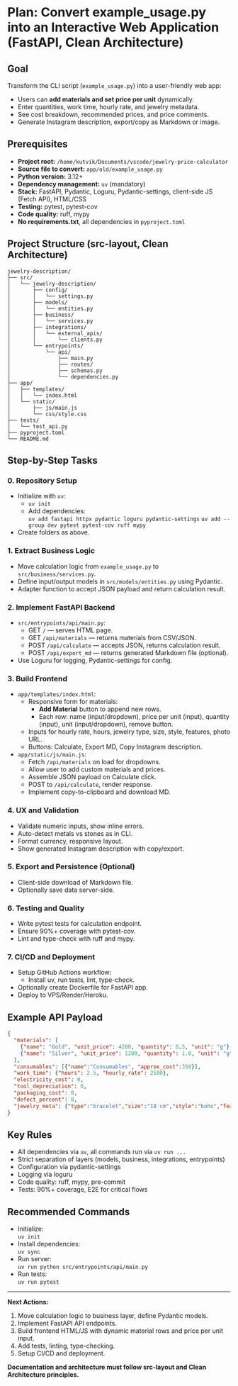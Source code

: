 # Plan: Convert example_usage.py into an Interactive Web Application (FastAPI, Clean Architecture)

## Goal

Transform the CLI script (`example_usage.py`) into a user-friendly web app:
- Users can **add materials and set price per unit** dynamically.
- Enter quantities, work time, hourly rate, and jewelry metadata.
- See cost breakdown, recommended prices, and price comments.
- Generate Instagram description, export/copy as Markdown or image.

## Prerequisites

- **Project root:** `/home/kutvik/Documents/vscode/jewelry-price-calculator`
- **Source file to convert:** `app/old/example_usage.py`
- **Python version:** 3.12+
- **Dependency management:** `uv` (mandatory)
- **Stack:** FastAPI, Pydantic, Loguru, Pydantic-settings, client-side JS (Fetch API), HTML/CSS
- **Testing:** pytest, pytest-cov
- **Code quality:** ruff, mypy
- **No requirements.txt**, all dependencies in `pyproject.toml`

## Project Structure (src-layout, Clean Architecture)

```
jewelry-description/
├── src/
│   └── jewelry-description/
│       ├── config/
│       │   └── settings.py
│       ├── models/
│       │   └── entities.py
│       ├── business/
│       │   └── services.py
│       ├── integrations/
│       │   └── external_apis/
│       │       └── clients.py
│       └── entrypoints/
│           └── api/
│               ├── main.py
│               ├── routes/
│               ├── schemas.py
│               └── dependencies.py
├── app/
│   ├── templates/
│   │   └── index.html
│   └── static/
│       ├── js/main.js
│       └── css/style.css
├── tests/
│   └── test_api.py
├── pyproject.toml
└── README.md
```

## Step-by-Step Tasks

### 0. Repository Setup

- Initialize with `uv`:
  - `uv init`
  - Add dependencies:  
    `uv add fastapi httpx pydantic loguru pydantic-settings`
    `uv add --group dev pytest pytest-cov ruff mypy`
- Create folders as above.

### 1. Extract Business Logic

- Move calculation logic from `example_usage.py` to `src/business/services.py`.
- Define input/output models in `src/models/entities.py` using Pydantic.
- Adapter function to accept JSON payload and return calculation result.

### 2. Implement FastAPI Backend

- `src/entrypoints/api/main.py`:
  - GET `/` — serves HTML page.
  - GET `/api/materials` — returns materials from CSV/JSON.
  - POST `/api/calculate` — accepts JSON, returns calculation result.
  - POST `/api/export_md` — returns generated Markdown file (optional).
- Use Loguru for logging, Pydantic-settings for config.

### 3. Build Frontend

- `app/templates/index.html`:
  - Responsive form for materials:
    - **Add Material** button to append new rows.
    - Each row: name (input/dropdown), price per unit (input), quantity (input), unit (input/dropdown), remove button.
  - Inputs for hourly rate, hours, jewelry type, size, style, features, photo URL.
  - Buttons: Calculate, Export MD, Copy Instagram description.
- `app/static/js/main.js`:
  - Fetch `/api/materials` on load for dropdowns.
  - Allow user to add custom materials and prices.
  - Assemble JSON payload on Calculate click.
  - POST to `/api/calculate`, render response.
  - Implement copy-to-clipboard and download MD.

### 4. UX and Validation

- Validate numeric inputs, show inline errors.
- Auto-detect metals vs stones as in CLI.
- Format currency, responsive layout.
- Show generated Instagram description with copy/export.

### 5. Export and Persistence (Optional)

- Client-side download of Markdown file.
- Optionally save data server-side.

### 6. Testing and Quality

- Write pytest tests for calculation endpoint.
- Ensure 90%+ coverage with pytest-cov.
- Lint and type-check with ruff and mypy.

### 7. CI/CD and Deployment

- Setup GitHub Actions workflow:
  - Install uv, run tests, lint, type-check.
- Optionally create Dockerfile for FastAPI app.
- Deploy to VPS/Render/Heroku.

## Example API Payload

```json
{
  "materials": [
    {"name": "Gold", "unit_price": 4200, "quantity": 0.5, "unit": "g"},
    {"name": "Silver", "unit_price": 1200, "quantity": 1.0, "unit": "g"}
  ],
  "consumables": [{"name":"Consumables", "approx_cost":350}],
  "work_time": {"hours": 2.5, "hourly_rate": 2500},
  "electricity_cost": 0,
  "tool_depreciation": 0,
  "packaging_cost": 0,
  "defect_percent": 0,
  "jewelry_meta": {"type":"bracelet","size":"18 cm","style":"boho","features":"gift","photo_url":""}
}
```

## Key Rules

- All dependencies via `uv`, all commands run via `uv run ...`
- Strict separation of layers (models, business, integrations, entrypoints)
- Configuration via pydantic-settings
- Logging via loguru
- Code quality: ruff, mypy, pre-commit
- Tests: 90%+ coverage, E2E for critical flows

## Recommended Commands

- Initialize:  
  `uv init`
- Install dependencies:  
  `uv sync`
- Run server:  
  `uv run python src/entrypoints/api/main.py`
- Run tests:  
  `uv run pytest`

---

**Next Actions:**
1. Move calculation logic to business layer, define Pydantic models.
2. Implement FastAPI API endpoints.
3. Build frontend HTML/JS with dynamic material rows and price per unit input.
4. Add tests, linting, type-checking.
5. Setup CI/CD and deployment.

**Documentation and architecture must follow src-layout and Clean Architecture principles.**